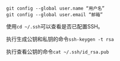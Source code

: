 

```
git config --global user.name “用户名”
git config --global user.email “邮箱”
```

使用`cd ~/.ssh`可以查看是否已配置SSH。

执行生成公钥和私钥的命令`ssh-keygen -t rsa` 

执行查看公钥的命令`cat ~/.ssh/id_rsa.pub` 